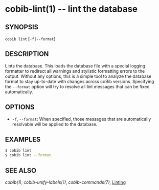 cobib-lint(1) -- lint the database
==================================

## SYNOPSIS

`cobib lint` [`-f|--format`]

## DESCRIPTION

Lints the database.
This loads the database file with a special logging formatter to redirect all warnings and stylistic formatting errors to the output.
Without any options, this is a simple tool to analyze the database format to stay up-to-date with changes across coBib versions.
Specifying the `--format` option will try to resolve all lint messages that can be fixed automatically.

## OPTIONS

  * `-f`, `--format`:
    When specified, those messages that are automatically resolvable will be applied to the database.

## EXAMPLES

```bash
$ cobib lint
$ cobib lint --format
```

## SEE ALSO

*cobib(1)*, *cobib-unify-labels(1)*, *cobib-commands(7)*, [Linting](https://en.wikipedia.org/wiki/Lint_(software))

[//]: # ( vim: set ft=markdown tw=0: )
